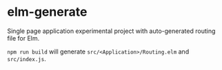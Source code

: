 # elm-generate

Single page application experimental project with auto-generated routing file for Elm.

`npm run build` will generate `src/<Application>/Routing.elm` and `src/index.js`.